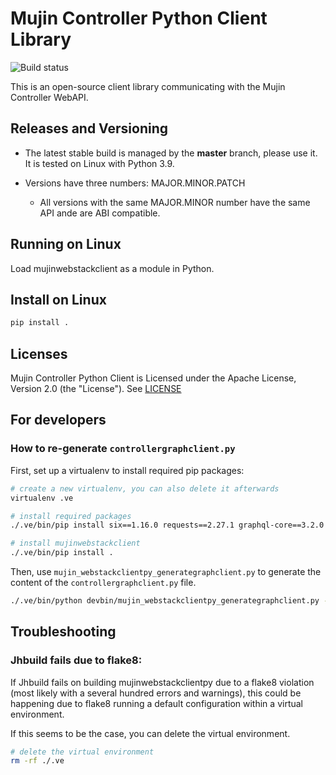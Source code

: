 # Mujin Controller Python Client Library

![Build status](https://github.com/mujin/mujinwebstackclientpy/actions/workflows/python.yml/badge.svg)

This is an open-source client library communicating with the Mujin Controller WebAPI.


## Releases and Versioning

- The latest stable build is managed by the **master** branch, please use it. It is tested on Linux with Python 3.9.

- Versions have three numbers: MAJOR.MINOR.PATCH
  
  - All versions with the same MAJOR.MINOR number have the same API ande are ABI compatible.


## Running on Linux

Load mujinwebstackclient as a module in Python.


## Install on Linux

```bash
pip install .
```

## Licenses

Mujin Controller Python Client is Licensed under the Apache License, Version 2.0 (the "License"). See [LICENSE](LICENSE)

## For developers

### How to re-generate `controllergraphclient.py`

First, set up a virtualenv to install required pip packages:

```bash
# create a new virtualenv, you can also delete it afterwards
virtualenv .ve

# install required packages
./.ve/bin/pip install six==1.16.0 requests==2.27.1 graphql-core==3.2.0 typing_extensions==4.2.0

# install mujinwebstackclient
./.ve/bin/pip install .
```

Then, use `mujin_webstackclientpy_generategraphclient.py` to generate the content of the `controllergraphclient.py` file.

```bash
./.ve/bin/python devbin/mujin_webstackclientpy_generategraphclient.py --url http://controller123 > python/mujinwebstackclient/controllergraphclient.py
```

## Troubleshooting

### Jhbuild fails due to flake8:
If Jhbuild fails on building mujinwebstackclientpy due to a flake8 violation (most likely with a several hundred errors and warnings), this could be happening due to flake8 running a default configuration within a virtual environment.

If this seems to be the case, you can delete the virtual environment.
```bash
# delete the virtual environment
rm -rf ./.ve
```